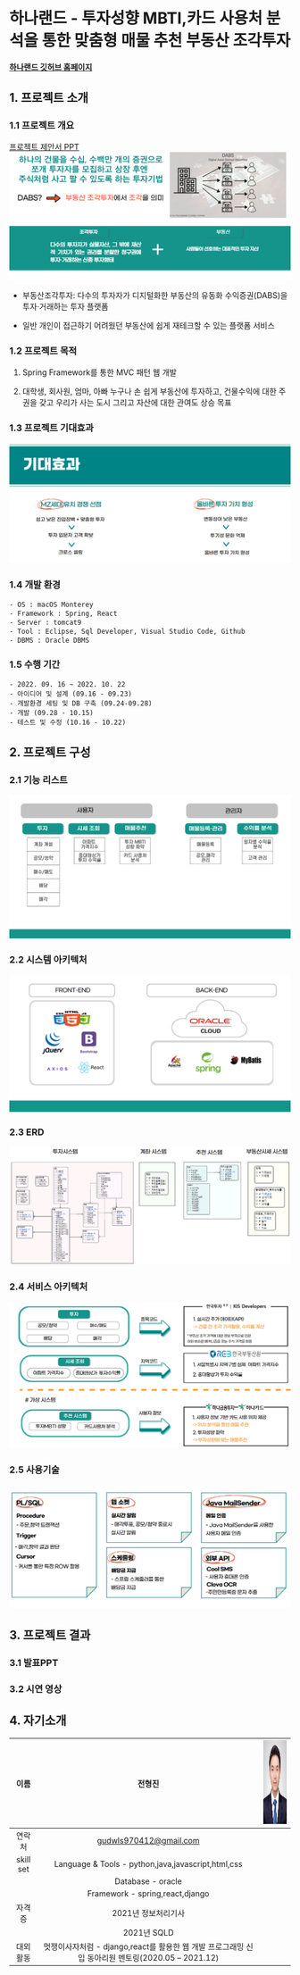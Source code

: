 # 하나랜드 - 투자성향 MBTI,카드 사용처 분석을 통한 맞춤형 매물 추천 부동산 조각투자 

[**하나랜드 깃허브 홈페이지**](https://koposoftware.github.io/2022_13_hjjeon/)

## 1. 프로젝트 소개

### 1.1 프로젝트 개요
[프로젝트 제안서 PPT <img src="service_intro.PNG"/>](/intro.pdf)<br>

- 부동산조각투자: 다수의 투자자가 디지털화한 부동산의 유동화 수익증권(DABS)을 투자·거래하는 투자 플랫폼

- 일반 개인이 접근하기 어려웠던 부동산에 쉽게 재테크할 수 있는 플랫폼 서비스

### 1.2 프로젝트 목적

1) Spring Framework를 통한 MVC 패턴 웹 개발

2) 대학생, 회사원, 엄마, 아빠 누구나 손 쉽게 부동산에 투자하고, 건물수익에 대한 주권을 갖고 우리가 사는 도시 그리고 자산에 대한 관여도 상승 목표

### 1.3 프로젝트 기대효과
<img src="expected_effect.PNG"/>

### 1.4 개발 환경 

```
- OS : macOS Monterey
- Framework : Spring, React
- Server : tomcat9
- Tool : Eclipse, Sql Developer, Visual Studio Code, Github
- DBMS : Oracle DBMS
```

### 1.5 수행 기간 

```
- 2022. 09. 16 ~ 2022. 10. 22
- 아이디어 및 설계 (09.16 - 09.23)
- 개발환경 세팅 및 DB 구축 (09.24-09.28)
- 개발 (09.28 - 10.15)
- 테스트 및 수정 (10.16 - 10.22)
```

## 2. 프로젝트 구성

### 2.1 기능 리스트
<img src="function_list.PNG"/>

### 2.2 시스템 아키텍처
<img src="system_arch.PNG"/>

### 2.3 ERD
<img src="erd.PNG"/>

### 2.4 서비스 아키텍처
<img src="service_arch.PNG"/>

### 2.5 사용기술
<img src="skill.PNG"/>

## 3. 프로젝트 결과

### 3.1 발표PPT

### 3.2 시연 영상

## 4. 자기소개

|이름 |전형진|<img src="profile.jpg" width="100" height="150"/>|
|:---:|:---:|:---:| 
|연락처 |gudwls970412@gmail.com|
|skill set| Language & Tools - python,java,javascript,html,css|
| | Database - oracle|
| | Framework - spring,react,django|
|자격증| 2021년 정보처리기사 |
|| 2021년 SQLD |
|대외활동| 멋쟁이사자처럼 - django,react를 활용한 웹 개발 프로그래밍 신입 동아리원 멘토링(2020.05 – 2021.12)|
